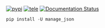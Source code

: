 [![pypi](https://img.shields.io/badge/pypi-manage_json-blue)](https://pypi.org/project/manage_json/) [![tele](https://img.shields.io/badge/telegram-@geko1-blue)](https://t.me/geko1) [![Documentation Status](https://readthedocs.org/projects/manage_json/badge/?version=latest)](https://manage_json.readthedocs.io/en/latest/?badge=latest)


```powershell
pip install -U manage_json
```
